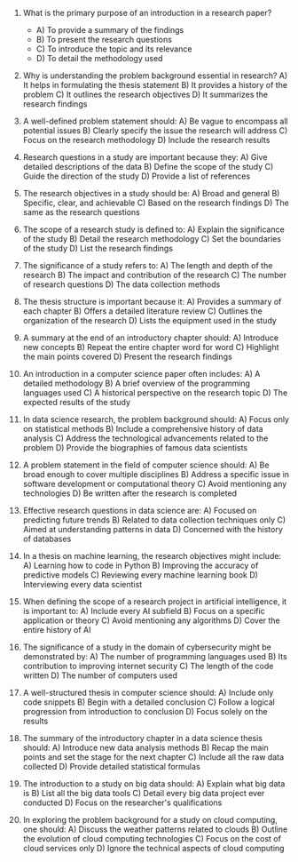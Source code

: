 1. What is the primary purpose of an introduction in a research paper?
     - A) To provide a summary of the findings
     - B) To present the research questions
     - C) To introduce the topic and its relevance
     - D) To detail the methodology used

2. Why is understanding the problem background essential in research?
     A) It helps in formulating the thesis statement
     B) It provides a history of the problem
     C) It outlines the research objectives
     D) It summarizes the research findings

3. A well-defined problem statement should:
     A) Be vague to encompass all potential issues
     B) Clearly specify the issue the research will address
     C) Focus on the research methodology
     D) Include the research results

4. Research questions in a study are important because they:
     A) Give detailed descriptions of the data
     B) Define the scope of the study
     C) Guide the direction of the study
     D) Provide a list of references

5. The research objectives in a study should be:
     A) Broad and general
     B) Specific, clear, and achievable
     C) Based on the research findings
     D) The same as the research questions

6. The scope of a research study is defined to:
     A) Explain the significance of the study
     B) Detail the research methodology
     C) Set the boundaries of the study
     D) List the research findings

7. The significance of a study refers to:
     A) The length and depth of the research
     B) The impact and contribution of the research
     C) The number of research questions
     D) The data collection methods

8. The thesis structure is important because it:
     A) Provides a summary of each chapter
     B) Offers a detailed literature review
     C) Outlines the organization of the research
     D) Lists the equipment used in the study

9. A summary at the end of an introductory chapter should:
     A) Introduce new concepts
     B) Repeat the entire chapter word for word
     C) Highlight the main points covered
     D) Present the research findings

10. An introduction in a computer science paper often includes:
      A) A detailed methodology
      B) A brief overview of the programming languages used
      C) A historical perspective on the research topic
      D) The expected results of the study

11. In data science research, the problem background should:
      A) Focus only on statistical methods
      B) Include a comprehensive history of data analysis
      C) Address the technological advancements related to the problem
      D) Provide the biographies of famous data scientists

12. A problem statement in the field of computer science should:
      A) Be broad enough to cover multiple disciplines
      B) Address a specific issue in software development or computational theory
      C) Avoid mentioning any technologies
      D) Be written after the research is completed

13. Effective research questions in data science are:
      A) Focused on predicting future trends
      B) Related to data collection techniques only
      C) Aimed at understanding patterns in data
      D) Concerned with the history of databases

14. In a thesis on machine learning, the research objectives might include:
      A) Learning how to code in Python
      B) Improving the accuracy of predictive models
      C) Reviewing every machine learning book
      D) Interviewing every data scientist

15. When defining the scope of a research project in artificial intelligence, it is important to:
      A) Include every AI subfield
      B) Focus on a specific application or theory
      C) Avoid mentioning any algorithms
      D) Cover the entire history of AI

16. The significance of a study in the domain of cybersecurity might be demonstrated by:
      A) The number of programming languages used
      B) Its contribution to improving internet security
      C) The length of the code written
      D) The number of computers used

17. A well-structured thesis in computer science should:
      A) Include only code snippets
      B) Begin with a detailed conclusion
      C) Follow a logical progression from introduction to conclusion
      D) Focus solely on the results

18. The summary of the introductory chapter in a data science thesis should:
      A) Introduce new data analysis methods
      B) Recap the main points and set the stage for the next chapter
      C) Include all the raw data collected
      D) Provide detailed statistical formulas

19. The introduction to a study on big data should:
      A) Explain what big data is
      B) List all the big data tools
      C) Detail every big data project ever conducted
      D) Focus on the researcher's qualifications

20. In exploring the problem background for a study on cloud computing, one should:
      A) Discuss the weather patterns related to clouds
      B) Outline the evolution of cloud computing technologies
      C) Focus on the cost of cloud services only
      D) Ignore the technical aspects of cloud computing

